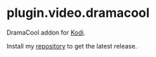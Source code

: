 # plugin.video.dramacool
DramaCool addon for [Kodi](https://kodi.tv/).

Install my [repository](https://github.com/groggyegg/groggyegg.github.io) to get the latest release.
